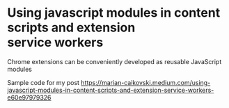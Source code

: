 # Using javascript modules in content scripts and extension service workers
Chrome extensions can be conveniently developed as reusable JavaScript modules

Sample code for my post https://marian-caikovski.medium.com/using-javascript-modules-in-content-scripts-and-extension-service-workers-e60e97979326